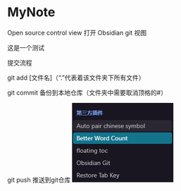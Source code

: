 # MyNote

Open source control view        打开 Obsidian git 视图

这是一个测试

提交流程

git add [文件名]（“.”代表着该文件夹下所有文件）

git commit                 	备份到本地仓库（文件夹中需要取消顶格的#）

git push						推送到git仓库
![](image/信息安全/2023国赛/Pasted%20image%2020231201081753.png)
